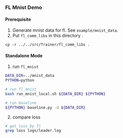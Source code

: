 ### FL Mnist Demo
#### Prerequisite
1. Generate mnist data for fl. See `example/mnist_data`.
2. Put `fl_comm_libs` in this directory .
```
cp -r ../../src/Trainer/fl_comm_libs .
```

#### Standalone Mode
1. run `fl_mnist`
```bash
DATA_DIR=../mnist_data
PYTHON=python

# run fl_mnist
bash run_mnist_local.sh ${DATA_DIR} ${PYTHON}

# run baseline
${PYTHON} baseline.py -d ${DATA_DIR}
```

2. compare loss
```bash
# get loss by fl
grep loss logs/leader.log
```




